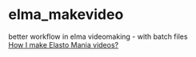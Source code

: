 # elma_makevideo
better workflow in elma videomaking - with batch files  
[How I make Elasto Mania videos?](https://www.youtube.com/watch?v=tOqJTgYlMWE)
